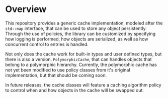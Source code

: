 # Overview

This repository provides a generic cache implementation, modeled after
the `std::map` interface, that can be used to store any object
persistently. Through the use of policies, the library can be
customized by specifying how logging is performed, how objects are
serialized, as well as how concurrent control to entries is handled.

Not only does the cache work for built-in types and user defined
types, but there is also a version, `PolymorphicCache`, that can handles
objects that belong to a polymorphic hierarchy. Currently, the
polymorphic cache has not yet been modified to use policy classes from
it's original implementation, but that should be coming soon.

In future releases, the cache classes will feature a caching
algorithm policy to control when and how objects in the cache will be
swapped out.

